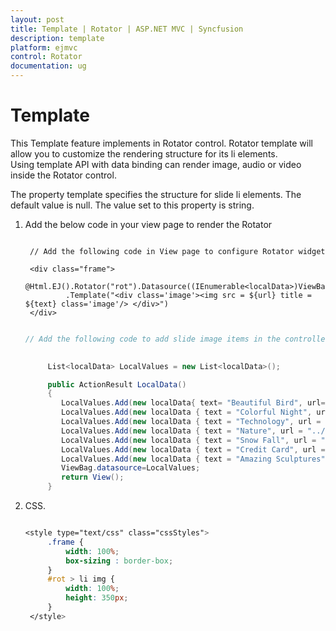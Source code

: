 ```yaml
---
layout: post
title: Template | Rotator | ASP.NET MVC | Syncfusion
description: template 
platform: ejmvc
control: Rotator
documentation: ug
---
```


# Template 

This Template feature implements in Rotator control. Rotator template will allow you to customize the rendering structure for its li elements. Using template API with data binding can render image, audio or video inside the Rotator control. 

The property template specifies the structure for slide li elements. The default value is null. The value set to this property is string. 


1. Add the below code in your view page to render the Rotator

 
   ~~~ cshtml

	// Add the following code in View page to configure Rotator widget

    <div class="frame">
            @Html.EJ().Rotator("rot").Datasource((IEnumerable<localData>)ViewBag.datasource).SlideWidth("100%").SlideHeight("350px").IsResponsive(true)
            .Template("<div class='image'><img src = ${url} title = ${text} class='image'/> </div>")
    </div>          

   ~~~
   
   
   ~~~ csharp

   // Add the following code to add slide image items in the controller page

  
        List<localData> LocalValues = new List<localData>();
   
        public ActionResult LocalData()
        {    
           LocalValues.Add(new localData{ text= "Beautiful Bird", url= "../Images/rotator/bird.jpg" });
           LocalValues.Add(new localData { text = "Colorful Night", url = "../Images/rotator/night.jpg" });
           LocalValues.Add(new localData { text = "Technology", url = "../Images/rotator/tablet.jpg" });
           LocalValues.Add(new localData { text = "Nature", url = "../Images/rotator/nature.jpg" });
           LocalValues.Add(new localData { text = "Snow Fall", url = "../Images/rotator/snowfall.jpg" });
           LocalValues.Add(new localData { text = "Credit Card", url = "../Images/rotator/card.jpg" });
           LocalValues.Add(new localData { text = "Amazing Sculptures", url = "../Images/rotator/sculpture.jpg" });
           ViewBag.datasource=LocalValues;
           return View();
        } 

     ~~~

2. CSS. 

   ~~~ css

   <style type="text/css" class="cssStyles">
        .frame {
            width: 100%;
            box-sizing : border-box;
        }
        #rot > li img {
            width: 100%;
            height: 350px;
        }
    </style>

   ~~~

